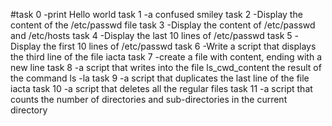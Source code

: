 #task 0 -print Hello world
task 1 -a confused smiley
task 2 -Display the content of the /etc/passwd file
task 3 -Display the content of /etc/passwd and /etc/hosts
task 4 -Display the last 10 lines of /etc/passwd
task 5 -Display the first 10 lines of /etc/passwd
task 6 -Write a script that displays the third line of the file iacta
task 7 -create a file with content, ending with a new line
task 8 -a script that writes into the file ls_cwd_content the result of the command ls -la
task 9 -a script that duplicates the last line of the file iacta
task 10 -a script that deletes all the regular files
task 11 -a script that counts the number of directories and sub-directories in the current directory
